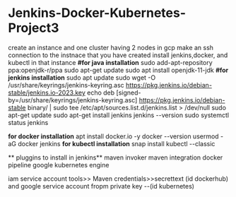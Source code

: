 # Jenkins-Docker-Kubernetes-Project3
create an instance and one cluster having 2 nodes in gcp
make an ssh connection to the instnace that you have created
install jenkins,docker, and kubectl in that instance
**#for java installation**
sudo add-apt-repository ppa:openjdk-r/ppa
sudo apt-get update
sudo apt install openjdk-11-jdk
**#for jenkins installation**
sudo apt update
sudo wget -O /usr/share/keyrings/jenkins-keyring.asc   https://pkg.jenkins.io/debian-stable/jenkins.io-2023.key
echo deb [signed-by=/usr/share/keyrings/jenkins-keyring.asc]   https://pkg.jenkins.io/debian-stable binary/ | sudo tee   /etc/apt/sources.list.d/jenkins.list > /dev/null
sudo apt-get update
sudo apt-get install jenkins
jenkins --version
sudo systemctl status jenkins


**for docker installation**
apt install docker.io -y
 docker --version 
 usermod -aG docker jenkins
**for kubectl installation**
 snap install kubectl --classic


** pluggins to install in jenkins**
maven invoker
maven integration
docker pipeline
google kubernetes engine


iam service account
tools>> Maven
credentials>>secrettext (id dockerhub) and google service account fropm private key --(id kubernetes)
